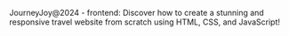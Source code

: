 JourneyJoy@2024 - frontend:
Discover how to create a stunning and responsive travel website from scratch using HTML, CSS, and JavaScript!
